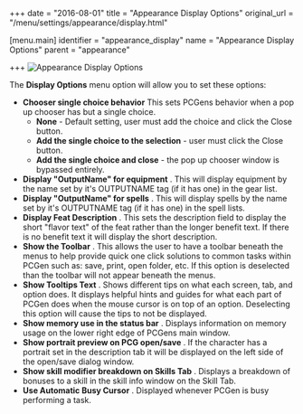 +++
date = "2016-08-01"
title = "Appearance Display Options"
original_url = "/menu/settings/appearance/display.html"

[menu.main]
    identifier = "appearance_display"
    name = "Appearance Display Options"
    parent = "appearance"
    
+++
![Appearance Display
Options](../../../images/preferences/displayoptions.png)

The **Display Options** menu option will allow you to set these options:

-   **Chooser single choice behavior** This sets PCGens behavior when a
    pop up chooser has but a single choice.
    -   **None** - Default setting, user must add the choice and click
        the Close button.
    -   **Add the single choice to the selection** - user must click the
        Close button.
    -   **Add the single choice and close** - the pop up chooser window
        is bypassed entirely.
-   **Display "OutputName" for equipment** . This will display equipment
    by the name set by it's OUTPUTNAME tag (if it has one) in the
    gear list.
-   **Display "OutputName" for spells** . This will display spells by
    the name set by it's OUTPUTNAME tag (if it has one) in the
    spell lists.
-   **Display Feat Description** . This sets the description field to
    display the short "flavor text" of the feat rather than the longer
    benefit text. If there is no benefit text it will display the
    short description.
-   **Show the Toolbar** . This allows the user to have a toolbar
    beneath the menus to help provide quick one click solutions to
    common tasks within PCGen such as: save, print, open folder, etc. If
    this option is deselected than the toolbar will not appear beneath
    the menus.
-   **Show Tooltips Text** . Shows different tips on what each screen,
    tab, and option does. It displays helpful hints and guides for what
    each part of PCGen does when the mouse cursor is on top of
    an option. Deselecting this option will cause the tips to not
    be displayed.
-   **Show memory use in the status bar** . Displays information on
    memory usage on the lower right edge of PCGens main window.
-   **Show portrait preview on PCG open/save** . If the character has a
    portrait set in the description tab it will be displayed on the left
    side of the open/save dialog window.
-   **Show skill modifier breakdown on Skills Tab** . Displays a
    breakdown of bonuses to a skill in the skill info window on the
    Skill Tab.
-   **Use Automatic Busy Cursor** . Displayed whenever PCGen is busy
    performing a task.




